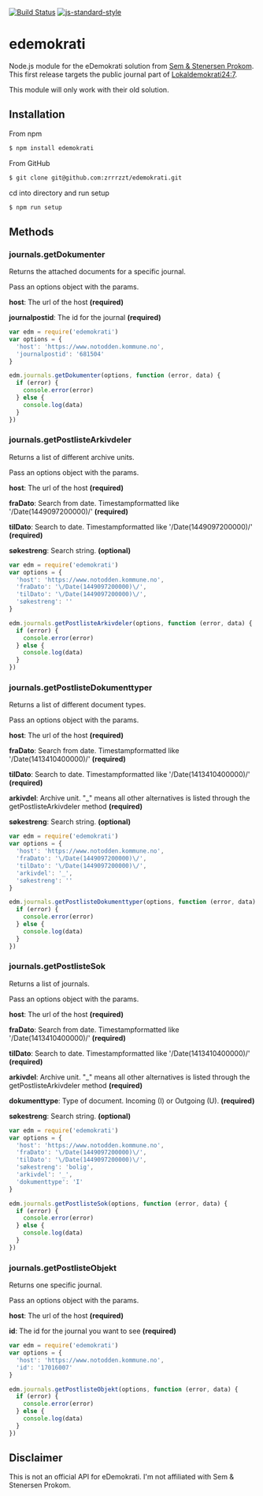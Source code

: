 [![Build Status](https://travis-ci.com/zrrrzzt/edemokrati.svg?branch=main)](https://travis-ci.com/zrrrzzt/edemokrati)
[![js-standard-style](https://img.shields.io/badge/code%20style-standard-brightgreen.svg?style=flat)](https://github.com/feross/standard)

# edemokrati 

Node.js module for the eDemokrati solution from [Sem & Stenersen Prokom](http://www.prokom.no/).
This first release targets the public journal part of [Lokaldemokrati24:7](http://www.prokom.no/Produkter/Portal/Lokaldemokrati247/).

This module will only work with their old solution.

## Installation

From npm
```sh
$ npm install edemokrati
```

From GitHub
```sh
$ git clone git@github.com:zrrrzzt/edemokrati.git
```

cd into directory and run setup
```sh
$ npm run setup
```

## Methods

### journals.getDokumenter

Returns the attached documents for a specific journal.
 
Pass an options object with the params.

**host**: The url of the host **(required)**

**journalpostid**: The id for the journal **(required)**

```javascript
var edm = require('edemokrati')
var options = {
  'host': 'https://www.notodden.kommune.no',
  'journalpostid': '681504'
}

edm.journals.getDokumenter(options, function (error, data) {
  if (error) {
    console.error(error)
  } else {
    console.log(data)
  }
})
```

### journals.getPostlisteArkivdeler

Returns a list of different archive units.
 
Pass an options object with the params.

**host**: The url of the host **(required)**

**fraDato**: Search from date. Timestampformatted like '\/Date(1449097200000)\/' **(required)**

**tilDato**: Search to date. Timestampformatted like '\/Date(1449097200000)\/' **(required)**

**søkestreng**: Search string. **(optional)**

```javascript
var edm = require('edemokrati')
var options = {
  'host': 'https://www.notodden.kommune.no',
  'fraDato': '\/Date(1449097200000)\/',
  'tilDato': '\/Date(1449097200000)\/',
  'søkestreng': ''
}

edm.journals.getPostlisteArkivdeler(options, function (error, data) {
  if (error) {
    console.error(error)
  } else {
    console.log(data)
  }
})
```

### journals.getPostlisteDokumenttyper

Returns a list of different document types.
 
Pass an options object with the params.

**host**: The url of the host **(required)**

**fraDato**: Search from date. Timestampformatted like '\/Date(1413410400000)\/' **(required)**

**tilDato**: Search to date. Timestampformatted like '\/Date(1413410400000)\/' **(required)**

**arkivdel**: Archive unit. "_" means all other alternatives is listed through the getPostlisteArkivdeler method **(required)**

**søkestreng**: Search string. **(optional)**

```javascript
var edm = require('edemokrati')
var options = {
  'host': 'https://www.notodden.kommune.no',
  'fraDato': '\/Date(1449097200000)\/',
  'tilDato': '\/Date(1449097200000)\/',
  'arkivdel': '_',
  'søkestreng': ''
}

edm.journals.getPostlisteDokumenttyper(options, function (error, data) {
  if (error) {
    console.error(error)
  } else {
    console.log(data)
  }
})
```

### journals.getPostlisteSok

Returns a list of journals.
 
Pass an options object with the params.

**host**: The url of the host **(required)**

**fraDato**: Search from date. Timestampformatted like '\/Date(1413410400000)\/' **(required)**

**tilDato**: Search to date. Timestampformatted like '\/Date(1413410400000)\/' **(required)**

**arkivdel**: Archive unit. "_" means all other alternatives is listed through the getPostlisteArkivdeler method **(required)**

**dokumenttype**: Type of document. Incoming (I) or Outgoing (U). **(required)**

**søkestreng**: Search string. **(optional)**

```javascript
var edm = require('edemokrati')
var options = {
  'host': 'https://www.notodden.kommune.no',
  'fraDato': '\/Date(1449097200000)\/',
  'tilDato': '\/Date(1449097200000)\/',
  'søkestreng': 'bolig',
  'arkivdel': '_',
  'dokumenttype': 'I'
}

edm.journals.getPostlisteSok(options, function (error, data) {
  if (error) {
    console.error(error)
  } else {
    console.log(data)
  }
})
```

### journals.getPostlisteObjekt

Returns one specific journal.
 
Pass an options object with the params.

**host**: The url of the host **(required)**

**id**: The id for the journal you want to see **(required)**

```javascript
var edm = require('edemokrati')
var options = {
  'host': 'https://www.notodden.kommune.no',
  'id': '17016007'
}

edm.journals.getPostlisteObjekt(options, function (error, data) {
  if (error) {
    console.error(error)
  } else {
    console.log(data)
  }
})
```
## Disclaimer

This is not an official API for eDemokrati. I'm not affiliated with Sem & Stenersen Prokom.